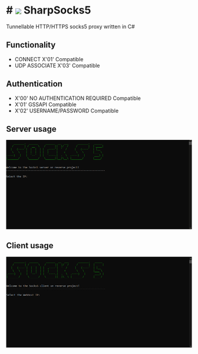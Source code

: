 # # <img src="https://github.com/sharpbyte/SharpSocks5/blob/main/docs/images/logo.png?raw=true" valign="middle"> SharpSocks5
Tunnellable HTTP/HTTPS socks5 proxy written in C#

## Functionality
- CONNECT X'01' Compatible
- UDP ASSOCIATE X'03' Compatible

## Authentication
- X'00' NO AUTHENTICATION REQUIRED Compatible
- X'01' GSSAPI Compatible
- X'02' USERNAME/PASSWORD Compatible

## Server usage
![server](docs/images/server.gif "server")

## Client usage
![client](docs/images/client.gif "client")
